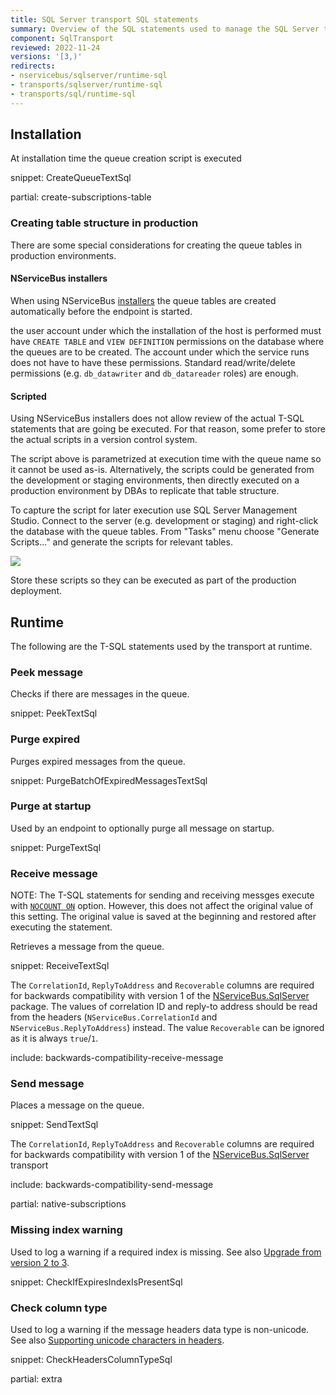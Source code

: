```yaml
---
title: SQL Server transport SQL statements
summary: Overview of the SQL statements used to manage the SQL Server transport
component: SqlTransport
reviewed: 2022-11-24
versions: '[3,)'
redirects:
- nservicebus/sqlserver/runtime-sql
- transports/sqlserver/runtime-sql
- transports/sql/runtime-sql
---
```


## Installation

At installation time the queue creation script is executed

snippet: CreateQueueTextSql

partial: create-subscriptions-table 


### Creating table structure in production

There are some special considerations for creating the queue tables in production environments.


#### NServiceBus installers

When using NServiceBus [installers](/nservicebus/operations/installers.md) the queue tables are created automatically before the endpoint is started.

the user account under which the installation of the host is performed must have `CREATE TABLE` and `VIEW DEFINITION` permissions on the database where the queues are to be created. The account under which the service runs does not have to have these permissions. Standard read/write/delete permissions (e.g. `db_datawriter` and `db_datareader` roles) are enough.


#### Scripted

Using NServiceBus installers does not allow review of the actual T-SQL statements that are going be executed. For that reason, some prefer to store the actual scripts in a version control system.  
 
The script above is parametrized at execution time with the queue name so it cannot be used as-is. Alternatively, the scripts could be generated from the development or staging environments, then directly executed on a production environment by DBAs to replicate that table structure. 

To capture the script for later execution use SQL Server Management Studio. Connect to the server (e.g. development or staging) and right-click the database with the queue tables. From "Tasks" menu choose "Generate Scripts..." and generate the scripts for relevant tables.

![](generating-ddl.png)

Store these scripts so they can be executed as part of the production deployment.


## Runtime

The following are the T-SQL statements used by the transport at runtime.


### Peek message

Checks if there are messages in the queue.

snippet: PeekTextSql


### Purge expired

Purges expired messages from the queue.

snippet: PurgeBatchOfExpiredMessagesTextSql


### Purge at startup

Used by an endpoint to optionally purge all message on startup.

snippet: PurgeTextSql


### Receive message

NOTE: The T-SQL statements for sending and receiving messges execute with [`NOCOUNT ON`](https://docs.microsoft.com/en-us/sql/t-sql/statements/set-nocount-transact-sql) option. However, this does not affect the original value of this setting. The original value is saved at the beginning and restored after executing the statement.

Retrieves a message from the queue.

snippet: ReceiveTextSql

The `CorrelationId`, `ReplyToAddress` and `Recoverable` columns are required for backwards compatibility with version 1 of the [NServiceBus.SqlServer](https://www.nuget.org/packages/NServiceBus.SqlServer) package. The values of correlation ID and reply-to address should be read from the headers (`NServiceBus.CorrelationId` and `NServiceBus.ReplyToAddress`) instead. The value `Recoverable` can be ignored as it is always `true`/`1`.

include: backwards-compatibility-receive-message

### Send message

Places a message on the queue.

snippet: SendTextSql

The `CorrelationId`, `ReplyToAddress` and `Recoverable` columns are required for backwards compatibility with version 1 of the [NServiceBus.SqlServer](https://www.nuget.org/packages/NServiceBus.SqlServer) transport

include: backwards-compatibility-send-message

partial: native-subscriptions


### Missing index warning

Used to log a warning if a required index is missing. See also [Upgrade from version 2 to 3](/transports/upgrades/sqlserver-2to3.md#namespace-changes-indexes).

snippet: CheckIfExpiresIndexIsPresentSql


### Check column type

Used to log a warning if the message headers data type is non-unicode. See also [Supporting unicode characters in headers](/transports/upgrades/sqlserver-unicode-headers.md).

snippet: CheckHeadersColumnTypeSql



partial: extra
